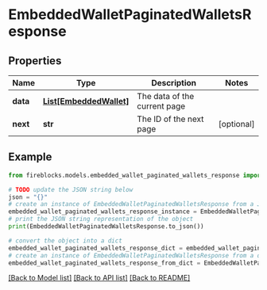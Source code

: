 # EmbeddedWalletPaginatedWalletsResponse


## Properties

Name | Type | Description | Notes
------------ | ------------- | ------------- | -------------
**data** | [**List[EmbeddedWallet]**](EmbeddedWallet.md) | The data of the current page | 
**next** | **str** | The ID of the next page | [optional] 

## Example

```python
from fireblocks.models.embedded_wallet_paginated_wallets_response import EmbeddedWalletPaginatedWalletsResponse

# TODO update the JSON string below
json = "{}"
# create an instance of EmbeddedWalletPaginatedWalletsResponse from a JSON string
embedded_wallet_paginated_wallets_response_instance = EmbeddedWalletPaginatedWalletsResponse.from_json(json)
# print the JSON string representation of the object
print(EmbeddedWalletPaginatedWalletsResponse.to_json())

# convert the object into a dict
embedded_wallet_paginated_wallets_response_dict = embedded_wallet_paginated_wallets_response_instance.to_dict()
# create an instance of EmbeddedWalletPaginatedWalletsResponse from a dict
embedded_wallet_paginated_wallets_response_from_dict = EmbeddedWalletPaginatedWalletsResponse.from_dict(embedded_wallet_paginated_wallets_response_dict)
```
[[Back to Model list]](../README.md#documentation-for-models) [[Back to API list]](../README.md#documentation-for-api-endpoints) [[Back to README]](../README.md)


